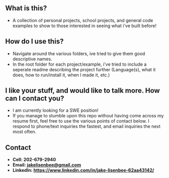 ## What is this?
* A collection of personal projects, school projects, and general code examples to show to those interested in seeing what i've built before!

## How do I use this?
* Navigate around the various folders, ive tried to give them good descriptive names.
* In the root folder for each project/example, i've tried to include a seperate readme describing the project further (Language(s), what it does, how to run/install it, when I made it, etc.)

## I like your stuff, and would like to talk more. How can I contact you?
* I am currently looking for a SWE position!
* If you manage to stumble upon this repo without having come across my resume first, feel free to use the various points of contact below.
I respond to phone/text inquiries the fastest, and email inquiries the next most often.

## Contact
* <b>Cell:<b> 202-679-2940
* <b>Email:<b> jakelisenbee@gmail.com
* <b>LinkedIn:<b> https://www.linkedin.com/in/jake-lisenbee-62aa43142/
